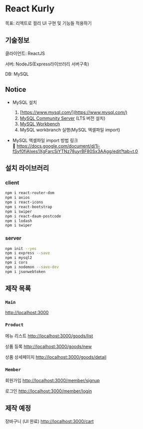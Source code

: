 # React Kurly

목표: 리엑트로 컬리 UI 구현 및 기능들 적용하기

## 기술정보

클라이언트: ReactJS

서버: NodeJS(Express라이브러리 서버구축)

DB: MySQL 

## Notice
- MySQL 설치
     1. [https://www.mysql.com/](https://www.mysql.com/)<br>
     2. [MySQL Community Server](https://dev.mysql.com/downloads/mysql/) (LTS 버전 설치)<br>
     3. [MySQL Workbench](https://dev.mysql.com/downloads/workbench/)<br>
     4. MySQL workbranch 실행(MySQL 엑셀파일 import)

- MySQL 엑셀파일 import 방법 링크 <br>
     🔗 https://docs.google.com/document/d/1i-fSyf0fiAIxes1XgFarcSiYTNz78uyrBF80Sx3AAgg/edit?tab=t.0  <br>

## 설치 라이브러리 
### client
```bash
npm i react-router-dom
npm i axios
npm i react-icons
npm i react-bootstrap
npm i swiper
npm i react-daum-postcode
npm i lodash
npm i swiper
```

### server
```bash
npm init --yes
npm i express --save
npm i mysql2
npm i cors
npm i nodemon --save-dev
npm i jsonwebtoken
```

## 제작 목록


### `Main`

[http://localhost:3000](http://localhost:3000)


### `Product`

메뉴 리스트 
[http://localhost:3000/goods/list](http://localhost:3000/goods/list)

상품 등록
[http://localhost:3000/goods/new](http://localhost:3000/goods/new)

상품 상세페이지
[http://localhost:3000/goods/detail](http://localhost:3000/goods/detail)


### `Member`

회원가입
[http://localhost:3000/member/signup](http://localhost:3000/member/signup)

로그인
[http://localhost:3000/member/login](http://localhost:3000/member/login)




## 제작 예정

장바구니 (UI 완료)
[http://localhost:3000/cart](http://localhost:3000/cart)


